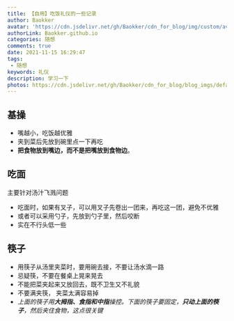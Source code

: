 ```yaml
---
title: 【自用】吃饭礼仪的一些记录
author: Baokker
avatar: 'https://cdn.jsdelivr.net/gh/Baokker/cdn_for_blog/img/custom/avatar.jpg'
authorLink: Baokker.github.io
categories: 随想
comments: true
date: 2021-11-15 16:29:47
tags:
 - 随想
keywords: 礼仪
description: 学习一下
photos: https://cdn.jsdelivr.net/gh/Baokker/cdn_for_blog/blog_imgs/defaultImages.jpg
---
```


## 基操

- 嘴越小，吃饭越优雅
- 夹到菜后先放到碗里点一下再吃
- **把食物放到嘴边，而不是把嘴放到食物边**。

## 吃面

主要针对汤汁飞溅问题

- 吃面时，如果有叉子，可以用叉子先卷出一团来，再吃这一团，避免不优雅
- 或者可以采用勺子，先放到勺子里，然后咬断
- 实在不行头低一些

## 筷子

- 用筷子从汤里夹菜时，要用碗去接，不要让汤水滴一路
- 忌疑筷，不要在餐桌上晃来晃去
- 不能把菜夹起来又放回去，既不卫生又不礼貌
- 不要满夹筷， 夹菜太满容易掉
- *上面的筷子用**大拇指、食指和中指**操控。下面的筷子要固定，**只动上面的筷子**，然后夹住食物，这点很关键*


